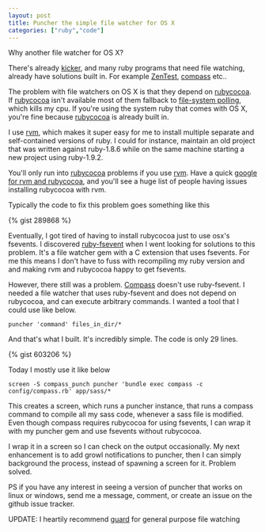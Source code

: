 ```yaml
---
layout: post
title: Puncher the simple file watcher for OS X
categories: ["ruby","code"]
---
```


Why another file watcher for OS X?

There's already [kicker](http://github.com/alloy/kicker), and many ruby programs that need file watching, already have solutions built in. For example [ZenTest](http://github.com/seattlerb/zentest), [compass](http://compass-style.org) etc..

The problem with file watchers on OS X is that they depend on [rubycocoa](http://rubycocoa.sourceforge.net/HomePage). If [rubycocoa](http://rubycocoa.sourceforge.net/HomePage) isn't available most of them fallback to [file-system polling](http://bit.ly/dDnkCu), which kills my cpu. If you're using the system ruby that comes with OS X, you're fine because [rubycocoa](http://rubycocoa.sourceforge.net/HomePage) is already built in.

I use [rvm](http://rvm.beginrescueend.com/), which makes it super easy for me to install multiple separate and self-contained versions of ruby. I could for instance, maintain an old project that was written against ruby-1.8.6 while on the same machine starting a new project using ruby-1.9.2.

You'll only run into [rubycocoa](http://rubycocoa.sourceforge.net/HomePage) problems if you use [rvm](http://rvm.beginrescueend.com/). Have a quick [google for rvm and rubycocoa](http://www.google.com/search?&q=rubycocoa+rvm), and you'll see a huge list of people having issues installing rubycocoa with rvm.

Typically the code to fix this problem goes something like this

{% gist 289868 %}

Eventually, I got tired of having to install rubycocoa just to use osx's fsevents. I discovered [ruby-fsevent](http://github.com/sandro/ruby-fsevent) when I went looking for solutions to this problem. It's a file watcher gem with a C extension that uses fsevents. For me this means I don't have to fuss with recompiling my ruby version and and making rvm and rubycocoa happy to get fsevents.

However, there still was a problem. [Compass](http://compass-style.org) doesn't use ruby-fsevent. I needed a file watcher that uses ruby-fsevent and does not depend on rubycocoa, and can execute arbitrary commands. I wanted a tool that I could use like below.

`puncher 'command' files_in_dir/*`

And that's what I built. It's incredibly simple. The code is only 29 lines.

{% gist 603206 %}

Today I mostly use it like below

`screen -S compass_punch puncher 'bundle exec compass -c config/compass.rb' app/sass/*`

This creates a screen, which runs a puncher instance, that runs a compass command to compile all my sass code, whenever a sass file is modified. Even though compass requires rubycocoa for using fsevents, I can wrap it with my puncher gem and use fsevents without rubycocoa.

I wrap it in a screen so I can check on the output occasionally. My next enhancement is to add growl notifications to puncher, then I can simply background the process, instead of spawning a screen for it. Problem solved.

PS if you have any interest in seeing a version of puncher that works on linux or windows, send me a message, comment, or create an issue on the github issue tracker.

UPDATE: I heartily recommend [guard](https://github.com/guard) for general purpose file watching

